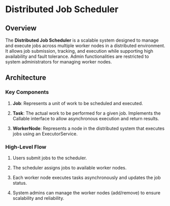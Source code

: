 **Distributed Job Scheduler**
=============================

**Overview**
------------

The **Distributed Job Scheduler** is a scalable system designed to manage and execute jobs across multiple worker nodes in a distributed environment. It allows job submission, tracking, and execution while supporting high availability and fault tolerance. Admin functionalities are restricted to system administrators for managing worker nodes.

**Architecture**
----------------

### **Key Components**

1.  **Job**: Represents a unit of work to be scheduled and executed.
    
2.  **Task**: The actual work to be performed for a given job. Implements the Callable interface to allow asynchronous execution and return results.
    
3.  **WorkerNode**: Represents a node in the distributed system that executes jobs using an ExecutorService.
    

### **High-Level Flow**

1.  Users submit jobs to the scheduler.
    
2.  The scheduler assigns jobs to available worker nodes.
    
3.  Each worker node executes tasks asynchronously and updates the job status.
    
4.  System admins can manage the worker nodes (add/remove) to ensure scalability and reliability.